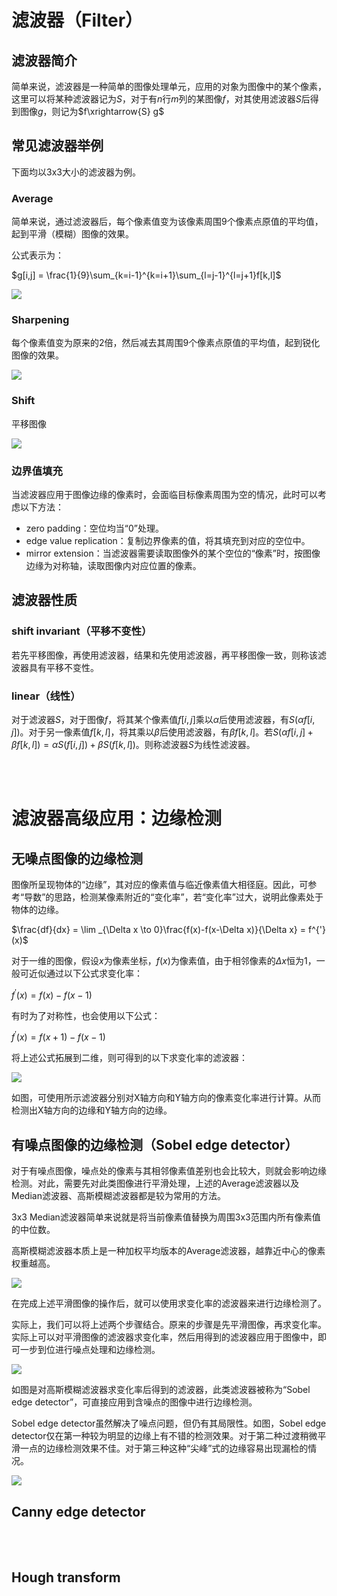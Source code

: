 # 滤波器（Filter）
## 滤波器简介
简单来说，滤波器是一种简单的图像处理单元，应用的对象为图像中的某个像素，这里可以将某种滤波器记为$S$，对于有$n$行$m$列的某图像$f$，对其使用滤波器$S$后得到图像$g$，则记为$f\xrightarrow{S} g$

## 常见滤波器举例
下面均以3x3大小的滤波器为例。
### Average
简单来说，通过滤波器后，每个像素值变为该像素周围9个像素点原值的平均值，起到平滑（模糊）图像的效果。

公式表示为：

$g[i,j] = \frac{1}{9}\sum_{k=i-1}^{k=i+1}\sum_{l=j-1}^{l=j+1}f[k,l]$

![](图像滤波与边缘检测_1.png)


### Sharpening
每个像素值变为原来的2倍，然后减去其周围9个像素点原值的平均值，起到锐化图像的效果。

![](图像滤波与边缘检测_2.png)

### Shift
平移图像

![](图像滤波与边缘检测_3.png)

### 边界值填充

当滤波器应用于图像边缘的像素时，会面临目标像素周围为空的情况，此时可以考虑以下方法：
- zero padding：空位均当“0”处理。
- edge value replication：复制边界像素的值，将其填充到对应的空位中。
- mirror extension：当滤波器需要读取图像外的某个空位的“像素”时，按图像边缘为对称轴，读取图像内对应位置的像素。


## 滤波器性质
### shift invariant（平移不变性）
若先平移图像，再使用滤波器，结果和先使用滤波器，再平移图像一致，则称该滤波器具有平移不变性。
### linear（线性）
对于滤波器$S$，对于图像$f$，将其某个像素值$f[i,j]$乘以$\alpha$后使用滤波器，有$S(\alpha f[i,j])$。对于另一像素值$f[k,l]$，将其乘以$\beta$后使用滤波器，有$\beta f[k,l]$。若$S(\alpha f[i,j] + \beta f[k,l]) = \alpha S(f[i,j]) + \beta S(f[k,l])$。则称滤波器$S$为线性滤波器。

<br/><br/>

# 滤波器高级应用：边缘检测
## 无噪点图像的边缘检测
图像所呈现物体的“边缘”，其对应的像素值与临近像素值大相径庭。因此，可参考“导数”的思路，检测某像素附近的“变化率”，若“变化率”过大，说明此像素处于物体的边缘。

$\frac{df}{dx} = \lim _{\Delta x \to 0}\frac{f(x)-f(x-\Delta x)}{\Delta x} = f^{'}(x)$

对于一维的图像，假设$x$为像素坐标，$f(x)$为像素值，由于相邻像素的$\Delta x$恒为1，一般可近似通过以下公式求变化率：

$f^{'}(x) = f(x) - f(x-1)$

有时为了对称性，也会使用以下公式：

$f^{'}(x) = f(x+1) - f(x-1)$

将上述公式拓展到二维，则可得到的以下求变化率的滤波器：

![](图像滤波与边缘检测_4.png)

如图，可使用所示滤波器分别对X轴方向和Y轴方向的像素变化率进行计算。从而检测出X轴方向的边缘和Y轴方向的边缘。



## 有噪点图像的边缘检测（Sobel edge detector）

对于有噪点图像，噪点处的像素与其相邻像素值差别也会比较大，则就会影响边缘检测。对此，需要先对此类图像进行平滑处理，上述的Average滤波器以及Median滤波器、高斯模糊滤波器都是较为常用的方法。

3x3 Median滤波器简单来说就是将当前像素值替换为周围3x3范围内所有像素值的中位数。

高斯模糊滤波器本质上是一种加权平均版本的Average滤波器，越靠近中心的像素权重越高。

![](图像滤波与边缘检测_5.png)

在完成上述平滑图像的操作后，就可以使用求变化率的滤波器来进行边缘检测了。

实际上，我们可以将上述两个步骤结合。原来的步骤是先平滑图像，再求变化率。实际上可以对平滑图像的滤波器求变化率，然后用得到的滤波器应用于图像中，即可一步到位进行噪点处理和边缘检测。

![](图像滤波与边缘检测_6.png)

如图是对高斯模糊滤波器求变化率后得到的滤波器，此类滤波器被称为“Sobel edge detector”，可直接应用到含噪点的图像中进行边缘检测。

Sobel edge detector虽然解决了噪点问题，但仍有其局限性。如图，Sobel edge detector仅在第一种较为明显的边缘上有不错的检测效果。对于第二种过渡稍微平滑一点的边缘检测效果不佳。对于第三种这种“尖峰”式的边缘容易出现漏检的情况。

![](图像滤波与边缘检测_7.png)

## Canny edge detector



<br/><br/>


## Hough transform

